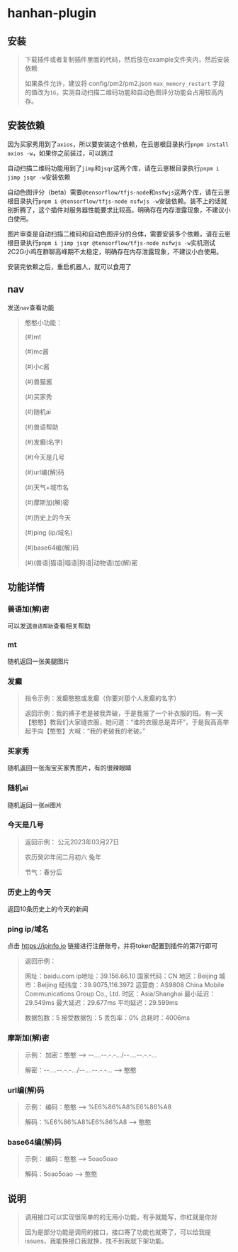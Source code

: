 # hanhan-plugin

## 安装

> 下载插件或者复制插件里面的代码，然后放在example文件夹内，然后安装依赖
> 
> 如果条件允许，建议将 config/pm2/pm2.json `max_memory_restart` 字段的值改为`1G`，实测自动扫描二维码功能和自动色图评分功能会占用较高内存。

## 安装依赖

因为买家秀用到了`axios`，所以要安装这个依赖，在云崽根目录执行`pnpm install axios -w`，如果你之前装过，可以跳过

自动扫描二维码功能用到了`jimp`和`jsqr`这两个库，请在云崽根目录执行`pnpm i jimp jsqr -w`安装依赖

自动色图评分（beta）需要`@tensorflow/tfjs-node`和`nsfwjs`这两个库，请在云崽根目录执行`pnpm i @tensorflow/tfjs-node nsfwjs -w`安装依赖。装不上的话就别折腾了，这个插件对服务器性能要求比较高。明确存在内存泄露现象，不建议小白使用。

图片审查是自动扫描二维码和自动色图评分的合体，需要安装多个依赖，请在云崽根目录执行`pnpm i jimp jsqr @tensorflow/tfjs-node nsfwjs -w`实机测试2C2G小鸡在群聊高峰期不太稳定，明确存在内存泄露现象，不建议小白使用。

安装完依赖之后，重启机器人，就可以食用了

## nav

发送`nav`查看功能

> 憨憨小功能：
>
> (#)mt
>
> (#)mc酱
>
> (#)小c酱
>
> (#)兽猫酱
>
> (#)买家秀
>
> (#)随机ai
>
> (#)兽语帮助
>
> (#)发癫(名字)
>
> (#)今天是几号
>
> (#)url编(解)码
>
> (#)天气+城市名
>
> (#)摩斯加(解)密
>
> (#)历史上的今天
>
> (#)ping (ip/域名)
>
> (#)base64编(解)码
>
> (#)(兽语|猫语|喵语|狗语|动物语)加(解)密

## 功能详情

### 兽语加(解)密

可以发送`兽语帮助`查看相关帮助

### mt

随机返回一张美腿图片

### 发癫

> 指令示例：发癫憨憨或发癫（你要对那个人发癫的名字）
>
> 返回示例：我的裤子老是被我弄破，于是我报了一个补衣服的班。有一天【憨憨】教我们大家缝衣服，她问道：“谁的衣服总是弄坏”，于是我高高举起手向【憨憨】大喊：“我的老破我的老破。”

### 买家秀

随机返回一张淘宝买家秀图片，有的很辣眼睛

### 随机ai

随机返回一张ai图片

### 今天是几号

> 返回示例：
> 公元2023年03月27日
>
> 农历癸卯年闰二月初六
> 兔年
>
> 节气：春分后

### 历史上的今天

返回10条历史上的今天的新闻

### ping ip/域名

点击 https://ipinfo.io 链接进行注册账号，并将token配置到插件的第7行即可

> 返回示例：
>
> 网址：baidu.com
>ip地址：39.156.66.10
> 国家代码：CN
>地区：Beijing
> 城市：Beijing
>经纬度：39.9075,116.3972
> 运营商：AS9808 China Mobile Communications Group Co., Ltd.
>时区：Asia/Shanghai
> 最小延迟：29.549ms
>最大延迟：29.677ms
> 平均延迟：29.599ms
>
> 数据包数：5
>接受数据包：5
> 丢包率：0%
>总耗时：4006ms

### 摩斯加(解)密

> 示例：
> 加密：憨憨	-->	--....--.-.-.../--....--.-.-...
>
> 解密：--....--.-.-.../--....--.-.-...	-->	憨憨

### url编(解)码

> 示例：
> 编码：憨憨	-->	%E6%86%A8%E6%86%A8
>
> 解码：%E6%86%A8%E6%86%A8	-->	憨憨

### base64编(解)码

> 示例：
> 编码：憨憨	-->	5oao5oao
>
> 解码：5oao5oao	-->	憨憨

## 说明

> 调用接口可以实现很简单的的无用小功能，有手就能写，你杠就是你对
>
> 因为是部分功能是调用的接口，接口寄了功能也就寄了，可以给我提issues，我能换接口我就换，找不到我就下架功能。
